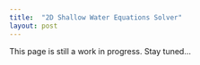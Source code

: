 ```yaml
---
title:  "2D Shallow Water Equations Solver"
layout: post
---
```


This page is still a work in progress. Stay tuned...

